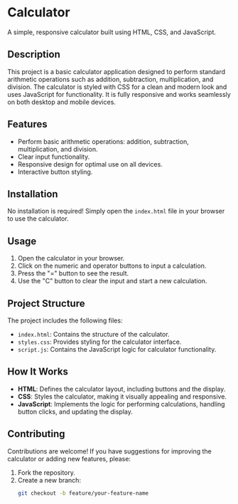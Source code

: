 # Calculator

A simple, responsive calculator built using HTML, CSS, and JavaScript.

## Description

This project is a basic calculator application designed to perform standard arithmetic operations such as addition, subtraction, multiplication, and division. The calculator is styled with CSS for a clean and modern look and uses JavaScript for functionality. It is fully responsive and works seamlessly on both desktop and mobile devices.

## Features

- Perform basic arithmetic operations: addition, subtraction, multiplication, and division.
- Clear input functionality.
- Responsive design for optimal use on all devices.
- Interactive button styling.

## Installation

No installation is required! Simply open the `index.html` file in your browser to use the calculator.

## Usage

1. Open the calculator in your browser.
2. Click on the numeric and operator buttons to input a calculation.
3. Press the "=" button to see the result.
4. Use the "C" button to clear the input and start a new calculation.

## Project Structure

The project includes the following files:
- `index.html`: Contains the structure of the calculator.
- `styles.css`: Provides styling for the calculator interface.
- `script.js`: Contains the JavaScript logic for calculator functionality.

## How It Works

- **HTML**: Defines the calculator layout, including buttons and the display.
- **CSS**: Styles the calculator, making it visually appealing and responsive.
- **JavaScript**: Implements the logic for performing calculations, handling button clicks, and updating the display.

## Contributing

Contributions are welcome! If you have suggestions for improving the calculator or adding new features, please:
1. Fork the repository.
2. Create a new branch:
   ```bash
   git checkout -b feature/your-feature-name
